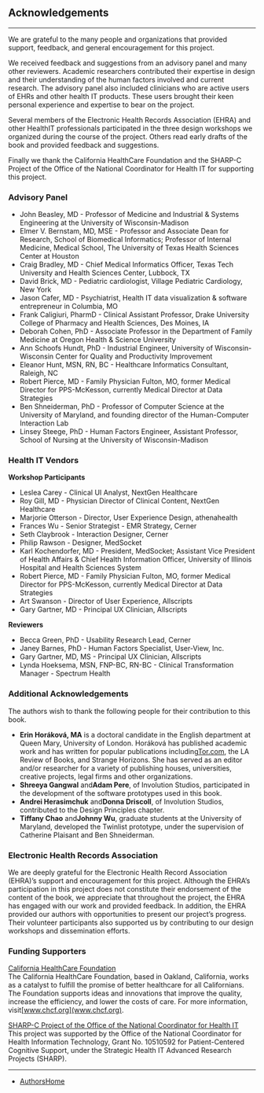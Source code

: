## Acknowledgements

* * *


We are grateful to the many people and organizations that provided support, feedback, and general encouragement for this project.

We received feedback and suggestions from an advisory panel and many other reviewers. Academic researchers contributed their expertise in design and their understanding of the human factors involved and current research. The advisory panel also included clinicians who are active users of EHRs and other health IT products. These users brought their keen personal experience and expertise to bear on the project.

Several members of the Electronic Health Records Association (EHRA) and other HealthIT professionals participated in the three design workshops we organized during the course of the project. Others read early drafts of the book and provided feedback and suggestions.

Finally we thank the California HealthCare Foundation and the SHARP-C Project of the Office of the National Coordinator for Health IT for supporting this project.

### Advisory Panel

*   John Beasley, MD - Professor of Medicine and Industrial & Systems Engineering at the University of Wisconsin-Madison
*   Elmer V. Bernstam, MD, MSE - Professor and Associate Dean for Research, School of Biomedical Informatics; Professor of Internal Medicine, Medical School, The University of Texas Health Sciences Center at Houston
*   Craig Bradley, MD - Chief Medical Informatics Officer, Texas Tech University and Health Sciences Center, Lubbock, TX
*   David Brick, MD - Pediatric cardiologist, Village Pediatric Cardiology, New York
*   Jason Cafer, MD - Psychiatrist, Health IT data visualization & software entrepreneur in Columbia, MO
*   Frank Caligiuri, PharmD - Clinical Assistant Professor, Drake University College of Pharmacy and Health Sciences, Des Moines, IA
*   Deborah Cohen, PhD - Associate Professor in the Department of Family Medicine at Oregon Health & Science University
*   Ann Schoofs Hundt, PhD - Industrial Engineer, University of Wisconsin-Wisconsin Center for Quality and Productivity Improvement
*   Eleanor Hunt, MSN, RN, BC - Healthcare Informatics Consultant, Raleigh, NC
*   Robert Pierce, MD - Family Physician Fulton, MO, former Medical Director for PPS-McKesson, currently Medical Director at Data Strategies
*   Ben Shneiderman, PhD - Professor of Computer Science at the University of Maryland, and founding director of the Human-Computer Interaction Lab
*   Linsey Steege, PhD - Human Factors Engineer, Assistant Professor, School of Nursing at the University of Wisconsin-Madison

### Health IT Vendors

**Workshop Participants**

*   Leslea Carey - Clinical UI Analyst, NextGen Healthcare
*   Roy Gill, MD - Physician Director of Clinical Content, NextGen Healthcare
*   Marjorie Otterson - Director, User Experience Design, athenahealth
*   Frances Wu - Senior Strategist - EMR Strategy, Cerner
*   Seth Claybrook - Interaction Designer, Cerner
*   Philip Rawson - Designer, MedSocket
*   Karl Kochendorfer, MD - President, MedSocket; Assistant Vice President of Health Affairs & Chief Health Information Officer, University of Illinois Hospital and Health Sciences System
*   Robert Pierce, MD - Family Physician Fulton, MO, former Medical Director for PPS-McKesson, currently Medical Director at Data Strategies
*   Art Swanson - Director of User Experience, Allscripts
*   Gary Gartner, MD - Principal UX Clinician, Allscripts

**Reviewers**

*   Becca Green, PhD - Usability Research Lead, Cerner
*   Janey Barnes, PhD - Human Factors Specialist, User-View, Inc.
*   Gary Gartner, MD, MS - Principal UX Clinician, Allscripts
*   Lynda Hoeksema, MSN, FNP-BC, RN-BC - Clinical Transformation Manager - Spectrum Health

### Additional Acknowledgements

The authors wish to thank the following people for their contribution to this book.

*   **Erin Horáková, MA** is a doctoral candidate in the English department at Queen Mary, University of London. Horáková has published academic work and has written for popular publications including[Tor.com](http://www.tor.com/), the LA Review of Books, and Strange Horizons. She has served as an editor and/or researcher for a variety of publishing houses, universities, creative projects, legal firms and other organizations.
*   **Shreeya Gangwal** and**Adam Pere**, of Involution Studios, participated in the development of the software prototypes used in this book.
*   **Andrei Herasimchuk** and**Donna Driscoll**, of Involution Studios, contributed to the Design Principles chapter.
*   **Tiffany Chao** and**Johnny Wu**, graduate students at the University of Maryland, developed the Twinlist prototype, under the supervision of Catherine Plaisant and Ben Shneiderman.

### Electronic Health Records Association

We are deeply grateful for the Electronic Health Record Association (EHRA)’s support and encouragement for this project. Although the EHRA’s participation in this project does not constitute their endorsement of the content of the book, we appreciate that throughout the project, the EHRA has engaged with our work and provided feedback. In addition, the EHRA provided our authors with opportunities to present our project’s progress. Their volunteer participants also supported us by contributing to our design workshops and dissemination efforts.

### Funding Supporters

[California HealthCare Foundation](http://www.chcf.org/)  
The California HealthCare Foundation, based in Oakland, California, works as a catalyst to fulfill the promise of better healthcare for all Californians. The Foundation supports ideas and innovations that improve the quality, increase the efficiency, and lower the costs of care. For more information, visit[www.chcf.org](www.chcf.org).

[SHARP-C Project of the Office of the National Coordinator for Health IT](https://sbmi.uth.edu/nccd/index.htm)  
This project was supported by the Office of the National Coordinator for Health Information Technology, Grant No. 10510592 for Patient-Centered Cognitive Support, under the Strategic Health IT Advanced Research Projects (SHARP).

* * *

*   [<span class="ch-name">Authors</span>](./authors.php)[<span class="ch-name">Home</span>](../)

